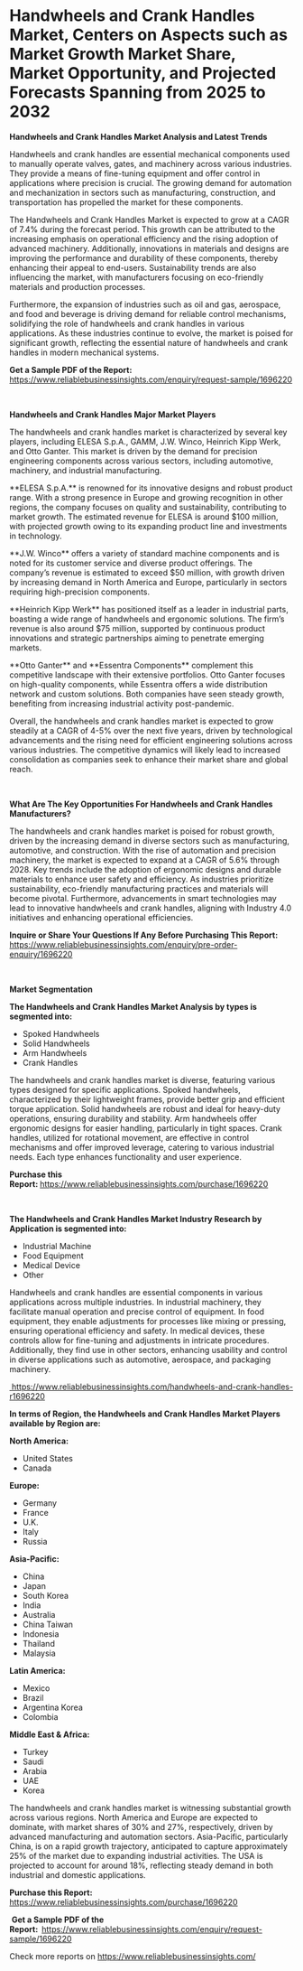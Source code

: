 <p><h1>Handwheels and Crank Handles Market, Centers on Aspects such as Market Growth Market Share, Market Opportunity, and Projected Forecasts Spanning from 2025 to 2032</h1></p><p><strong>Handwheels and Crank Handles Market Analysis and Latest Trends</strong></p>
<p><p>Handwheels and crank handles are essential mechanical components used to manually operate valves, gates, and machinery across various industries. They provide a means of fine-tuning equipment and offer control in applications where precision is crucial. The growing demand for automation and mechanization in sectors such as manufacturing, construction, and transportation has propelled the market for these components.</p><p>The Handwheels and Crank Handles Market is expected to grow at a CAGR of 7.4% during the forecast period. This growth can be attributed to the increasing emphasis on operational efficiency and the rising adoption of advanced machinery. Additionally, innovations in materials and designs are improving the performance and durability of these components, thereby enhancing their appeal to end-users. Sustainability trends are also influencing the market, with manufacturers focusing on eco-friendly materials and production processes.</p><p>Furthermore, the expansion of industries such as oil and gas, aerospace, and food and beverage is driving demand for reliable control mechanisms, solidifying the role of handwheels and crank handles in various applications. As these industries continue to evolve, the market is poised for significant growth, reflecting the essential nature of handwheels and crank handles in modern mechanical systems.</p></p>
<p><strong>Get a Sample PDF of the Report:&nbsp;</strong> <a href="https://www.reliablebusinessinsights.com/enquiry/request-sample/1696220?utm_campaign=101&utm_medium=2&utm_source=Github&utm_content=ia&utm_term=08012025&utm_id=handwheels-and-crank-handles">https://www.reliablebusinessinsights.com/enquiry/request-sample/1696220</a></p>
<p>&nbsp;</p>
<p><strong>Handwheels and Crank Handles Major Market Players</strong></p>
<p><p>The handwheels and crank handles market is characterized by several key players, including ELESA S.p.A., GAMM, J.W. Winco, Heinrich Kipp Werk, and Otto Ganter. This market is driven by the demand for precision engineering components across various sectors, including automotive, machinery, and industrial manufacturing.</p><p>**ELESA S.p.A.** is renowned for its innovative designs and robust product range. With a strong presence in Europe and growing recognition in other regions, the company focuses on quality and sustainability, contributing to market growth. The estimated revenue for ELESA is around $100 million, with projected growth owing to its expanding product line and investments in technology.</p><p>**J.W. Winco** offers a variety of standard machine components and is noted for its customer service and diverse product offerings. The company’s revenue is estimated to exceed $50 million, with growth driven by increasing demand in North America and Europe, particularly in sectors requiring high-precision components.</p><p>**Heinrich Kipp Werk** has positioned itself as a leader in industrial parts, boasting a wide range of handwheels and ergonomic solutions. The firm’s revenue is also around $75 million, supported by continuous product innovations and strategic partnerships aiming to penetrate emerging markets.</p><p>**Otto Ganter** and **Essentra Components** complement this competitive landscape with their extensive portfolios. Otto Ganter focuses on high-quality components, while Essentra offers a wide distribution network and custom solutions. Both companies have seen steady growth, benefiting from increasing industrial activity post-pandemic.</p><p>Overall, the handwheels and crank handles market is expected to grow steadily at a CAGR of 4-5% over the next five years, driven by technological advancements and the rising need for efficient engineering solutions across various industries. The competitive dynamics will likely lead to increased consolidation as companies seek to enhance their market share and global reach.</p></p>
<p>&nbsp;</p>
<p><strong>What Are The Key Opportunities For Handwheels and Crank Handles Manufacturers?</strong></p>
<p><p>The handwheels and crank handles market is poised for robust growth, driven by the increasing demand in diverse sectors such as manufacturing, automotive, and construction. With the rise of automation and precision machinery, the market is expected to expand at a CAGR of 5.6% through 2028. Key trends include the adoption of ergonomic designs and durable materials to enhance user safety and efficiency. As industries prioritize sustainability, eco-friendly manufacturing practices and materials will become pivotal. Furthermore, advancements in smart technologies may lead to innovative handwheels and crank handles, aligning with Industry 4.0 initiatives and enhancing operational efficiencies.</p></p>
<p><strong>Inquire or Share Your Questions If Any Before Purchasing This Report:</strong> <a href="https://www.reliablebusinessinsights.com/enquiry/pre-order-enquiry/1696220?utm_campaign=101&utm_medium=2&utm_source=Github&utm_content=ia&utm_term=08012025&utm_id=handwheels-and-crank-handles">https://www.reliablebusinessinsights.com/enquiry/pre-order-enquiry/1696220</a></p>
<p>&nbsp;</p>
<p><strong>Market Segmentation</strong></p>
<p><strong>The Handwheels and Crank Handles Market Analysis by types is segmented into:</strong></p>
<p><ul><li>Spoked Handwheels</li><li>Solid Handwheels</li><li>Arm Handwheels</li><li>Crank Handles</li></ul></p>
<p><p>The handwheels and crank handles market is diverse, featuring various types designed for specific applications. Spoked handwheels, characterized by their lightweight frames, provide better grip and efficient torque application. Solid handwheels are robust and ideal for heavy-duty operations, ensuring durability and stability. Arm handwheels offer ergonomic designs for easier handling, particularly in tight spaces. Crank handles, utilized for rotational movement, are effective in control mechanisms and offer improved leverage, catering to various industrial needs. Each type enhances functionality and user experience.</p></p>
<p><strong>Purchase this Report:&nbsp;</strong><a href="https://www.reliablebusinessinsights.com/purchase/1696220?utm_campaign=101&utm_medium=2&utm_source=Github&utm_content=ia&utm_term=08012025&utm_id=handwheels-and-crank-handles">https://www.reliablebusinessinsights.com/purchase/1696220</a></p>
<p>&nbsp;</p>
<p><strong>The Handwheels and Crank Handles Market Industry Research by Application is segmented into:</strong></p>
<p><ul><li>Industrial Machine</li><li>Food Equipment</li><li>Medical Device</li><li>Other</li></ul></p>
<p><p>Handwheels and crank handles are essential components in various applications across multiple industries. In industrial machinery, they facilitate manual operation and precise control of equipment. In food equipment, they enable adjustments for processes like mixing or pressing, ensuring operational efficiency and safety. In medical devices, these controls allow for fine-tuning and adjustments in intricate procedures. Additionally, they find use in other sectors, enhancing usability and control in diverse applications such as automotive, aerospace, and packaging machinery.</p></p>
<p><a href="https://www.reliablebusinessinsights.com/handwheels-and-crank-handles-r1696220?utm_campaign=101&utm_medium=2&utm_source=Github&utm_content=ia&utm_term=08012025&utm_id=handwheels-and-crank-handles">&nbsp;https://www.reliablebusinessinsights.com/handwheels-and-crank-handles-r1696220</a></p>
<p><strong>In terms of Region, the Handwheels and Crank Handles Market Players available by Region are:</strong></p>
<p>
    <p> <strong> North America: </strong>
        <ul>
            <li>United States</li>
            <li>Canada</li>
        </ul>
        </p> 
    <p> <strong> Europe: </strong>
        <ul>
            <li>Germany</li>
            <li>France</li>
            <li>U.K.</li>
            <li>Italy</li>
            <li>Russia</li>
        </ul>
        </p> 
    <p> <strong> Asia-Pacific: </strong>
        <ul>
            <li>China</li>
            <li>Japan</li>
            <li>South Korea</li>
            <li>India</li>
            <li>Australia</li>
            <li>China Taiwan</li>
            <li>Indonesia</li>
            <li>Thailand</li>
            <li>Malaysia</li>
        </ul>
        </p> 
    <p> <strong> Latin America: </strong>
        <ul>
            <li>Mexico</li>
            <li>Brazil</li>
            <li>Argentina Korea</li>
            <li>Colombia</li>
        </ul>
        </p> 
    <p> <strong> Middle East & Africa: </strong>
        <ul>
            <li>Turkey</li>
            <li>Saudi</li>
            <li>Arabia</li>
            <li>UAE</li>
            <li>Korea</li>
        </ul>
    </p>
    </p>
<p><p>The handwheels and crank handles market is witnessing substantial growth across various regions. North America and Europe are expected to dominate, with market shares of 30% and 27%, respectively, driven by advanced manufacturing and automation sectors. Asia-Pacific, particularly China, is on a rapid growth trajectory, anticipated to capture approximately 25% of the market due to expanding industrial activities. The USA is projected to account for around 18%, reflecting steady demand in both industrial and domestic applications.</p></p>
<p><strong>Purchase this Report: </strong><a href="https://www.reliablebusinessinsights.com/purchase/1696220?utm_campaign=101&utm_medium=2&utm_source=Github&utm_content=ia&utm_term=08012025&utm_id=handwheels-and-crank-handles">https://www.reliablebusinessinsights.com/purchase/1696220</a></p>
<p>&nbsp;<strong>Get a Sample PDF of the Report:&nbsp;&nbsp;</strong><a href="https://www.reliablebusinessinsights.com/enquiry/request-sample/1696220?utm_campaign=101&utm_medium=2&utm_source=Github&utm_content=ia&utm_term=08012025&utm_id=handwheels-and-crank-handles">https://www.reliablebusinessinsights.com/enquiry/request-sample/1696220</a></p>
<p><strong></strong></p>
<p>Check more reports on <a href="https://www.reliablebusinessinsights.com/?utm_campaign=101&utm_medium=2&utm_source=Github&utm_content=ia&utm_term=08012025&utm_id=handwheels-and-crank-handles">https://www.reliablebusinessinsights.com/</a></p>